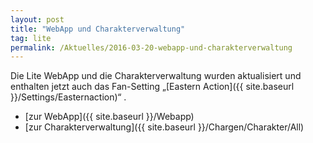 ```yaml
---
layout: post
title: "WebApp und Charakterverwaltung"
tag: lite
permalink: /Aktuelles/2016-03-20-webapp-und-charakterverwaltung
---
```




Die Lite WebApp und die Charakterverwaltung wurden aktualisiert und enthalten jetzt auch das Fan-Setting &bdquo;[Eastern Action]({{ site.baseurl }}/Settings/Easternaction)&ldquo; .

- [zur WebApp]({{ site.baseurl }}/Webapp)
- [zur Charakterverwaltung]({{ site.baseurl }}/Chargen/Charakter/All)



